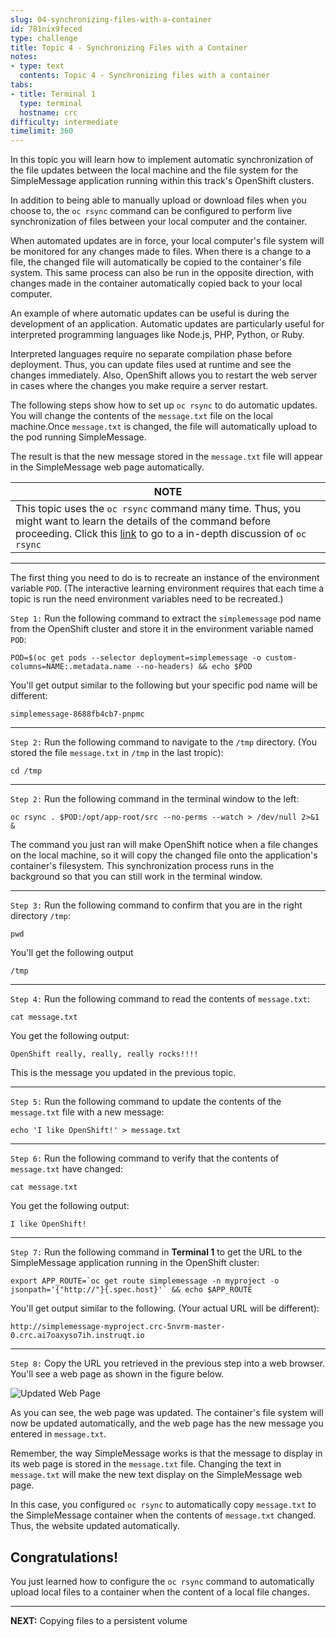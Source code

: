 ```yaml
---
slug: 04-synchronizing-files-with-a-container
id: 781nix9feced
type: challenge
title: Topic 4 - Synchronizing Files with a Container
notes:
- type: text
  contents: Topic 4 - Synchronizing files with a container
tabs:
- title: Terminal 1
  type: terminal
  hostname: crc
difficulty: intermediate
timelimit: 360
---
```


In this topic you will learn how to implement automatic synchronization of the file updates between the local machine and the file system for the SimpleMessage application running within this track's OpenShift clusters.

In addition to being able to manually upload or download files when you choose to, the `oc rsync` command can be configured to perform live synchronization of files between your local computer and the container.

When automated updates are in force, your local computer's file system will be monitored for any changes made to files. When there is a change to a file, the changed file will automatically be copied to the container's file system. This same process can also be run in the opposite direction, with changes made in the container automatically copied back to your local computer.

An example of where automatic updates can be useful is during the development of an application. Automatic updates are particularly useful for interpreted programming languages like Node.js, PHP, Python, or Ruby.

Interpreted languages require no separate compilation phase before deployment. Thus, you can update files used at runtime and see the changes immediately. Also, OpenShift allows you to restart the web server in cases where the changes you make require a server restart.

The following steps show how to set up `oc rsync` to do automatic updates. You will change the contents of the `message.txt` file on the local machine.Once `message.txt` is changed, the file will automatically upload to the pod running SimpleMessage.

The result is that the new message stored in the `message.txt` file will appear in the SimpleMessage web page automatically.

|NOTE|
|----|
|This topic uses the `oc rsync` command many time. Thus, you might want to learn the details of the command before proceeding. Click this [link](https://docs.openshift.com/container-platform/3.11/dev_guide/copy_files_to_container.html) to go to a in-depth discussion of  `oc rsync`|

----

The first thing you need to do is to recreate an instance of the environment variable `POD`. (The interactive learning environment requires that each time a topic is run the need environment variables need to be recreated.)

`Step 1:` Run the following command to extract the `simplemessage` pod name from the OpenShift cluster and store it in the environment variable named `POD`:

```
POD=$(oc get pods --selector deployment=simplemessage -o custom-columns=NAME:.metadata.name --no-headers) && echo $POD
```

You'll get output similar to the following but your specific pod name will be different:

`simplemessage-8688fb4cb7-pnpmc`


----

`Step 2:` Run the following command to navigate to the `/tmp` directory. (You stored the file `message.txt` in `/tmp` in the last tropic):

```
cd /tmp
```

----

`Step 2:` Run the following command in the terminal window to the left:

```
oc rsync . $POD:/opt/app-root/src --no-perms --watch > /dev/null 2>&1 &
```

The command you just ran will make OpenShift notice when a file changes on the local machine, so it will copy the changed file onto the application's container's filesystem. This synchronization process runs in the background so that you can still work in the terminal window.

----

`Step 3:` Run the following command to confirm that you are in the right directory `/tmp`:

```
pwd
```

You'll get the following output
```
/tmp
```

----

`Step 4:` Run the following command to read the contents of `message.txt`:

```
cat message.txt
```

You get the following output:

```
OpenShift really, really, really rocks!!!!
```

This is the message you updated in the previous topic.

----

`Step 5:` Run the following command to update the contents of the `message.txt` file with a new message:

```
echo 'I like OpenShift!' > message.txt
```
----

`Step 6:` Run the following command to verify that the contents of `message.txt` have changed:

```
cat message.txt
```

You get the following output:

```
I like OpenShift!
```

----

`Step 7:` Run the following command in **Terminal 1** to get the URL to the SimpleMessage application running in the OpenShift cluster:

```
export APP_ROUTE=`oc get route simplemessage -n myproject -o jsonpath='{"http://"}{.spec.host}'` && echo $APP_ROUTE
```

You'll get output similar to the following. (Your actual URL will be different):

```
http://simplemessage-myproject.crc-5nvrm-master-0.crc.ai7oaxyso7ih.instruqt.io
```

----

`Step 8:` Copy the URL you retrieved in the previous step into a web browser. You'll see a web page as shown in the figure below.

![Updated Web Page](../assets/updated-web-output.png)

As you can see, the web page was updated. The container's file system will now be updated automatically, and the web page has the new message you entered in `message.txt`.

Remember, the way SimpleMessage works is that the message to display in its web page is stored in the `message.txt` file. Changing the text in `message.txt` will make the new text display on the SimpleMessage web page.

In this case, you configured `oc rsync` to automatically copy `message.txt` to the SimpleMessage container when the contents of `message.txt` changed. Thus, the website updated automatically.


## Congratulations!

 You just learned how to configure the `oc rsync` command to automatically upload local files to a container when the content of a local file changes.

----

**NEXT:** Copying files to a persistent volume